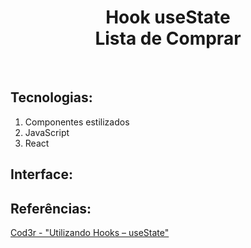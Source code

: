 <h1 align="center">
  Hook useState <br>
Lista de Comprar
</h1><br>

## Tecnologias:
1. Componentes estilizados
2. JavaScript
3. React

## Interface:


## Referências:
[Cod3r - "Utilizando Hooks – useState"](https://blog.cod3r.com.br/utilizando-hooks-usestate/)
